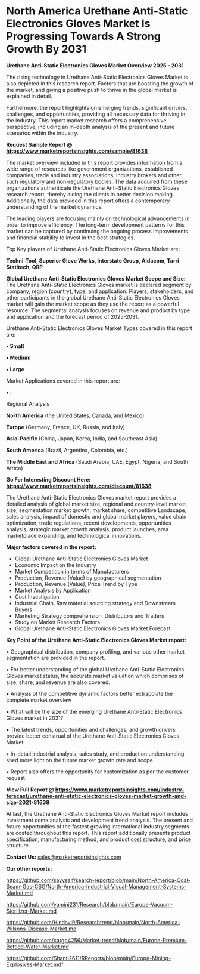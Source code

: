 # North America Urethane Anti-Static Electronics Gloves Market Is Progressing Towards A Strong Growth By 2031

<Strong> Urethane Anti-Static Electronics Gloves Market Overview 2025 - 2031</strong>

The rising technology in Urethane Anti-Static Electronics Gloves Market is also depicted in this research report. Factors that are boosting the growth of the market, and giving a positive push to thrive in the global market is explained in detail.

Furthermore, the report highlights on emerging trends, significant drivers, challenges, and opportunities, providing all necessary data for thriving in the industry. This report market research offers a comprehensive perspective, including an in-depth analysis of the present and future scenarios within the industry.

<strong>Request Sample Report @ <a href=https://www.marketreportsinsights.com/sample/81638>https://www.marketreportsinsights.com/sample/81638</a></strong>

The market overview included in this report provides information from a wide range of resources like government organizations, established companies, trade and industry associations, industry brokers and other such regulatory and non-regulatory bodies. The data acquired from these organizations authenticate the Urethane Anti-Static Electronics Gloves research report, thereby aiding the clients in better decision making. Additionally, the data provided in this report offers a contemporary understanding of the market dynamics.

The leading players are focusing mainly on technological advancements in order to improve efficiency. The long-term development patterns for this market can be captured by continuing the ongoing process improvements and financial stability to invest in the best strategies.

Top Key players of Urethane Anti-Static Electronics Gloves Market are:

<strong>Techni-Tool, Superior Glove Works, Interstate Group, Aidacom, Tarri Statitech, QRP</strong>

<strong><b>Global Urethane Anti-Static Electronics Gloves Market Scope and Size:</b></strong>
The Urethane Anti-Static Electronics Gloves market is declared segment by company, region (country), type, and application. Players, stakeholders, and other participants in the global Urethane Anti-Static Electronics Gloves market will gain the market scope as they use the report as a powerful resource. The segmental analysis focuses on revenue and product by type and application and the forecast period of 2025-2031.

Urethane Anti-Static Electronics Gloves Market Types covered in this report are:

<strong>• Small

• Medium

• Large</strong>

Market Applications covered in this report are:

<strong>• .</strong> 

Regional Analysis

<strong>North America</strong> (the United States, Canada, and Mexico)

<strong>Europe</strong> (Germany, France, UK, Russia, and Italy)

<strong>Asia-Pacific</strong> (China, Japan, Korea, India, and Southeast Asia)

<strong>South America</strong> (Brazil, Argentina, Colombia, etc.)

<strong>The Middle East and Africa</strong> (Saudi Arabia, UAE, Egypt, Nigeria, and South Africa)

<strong>Go For Interesting Discount Here: <a href=https://www.marketreportsinsights.com/discount/81638>https://www.marketreportsinsights.com/discount/81638</a></strong>

The Urethane Anti-Static Electronics Gloves market report provides a detailed analysis of global market size, regional and country-level market size, segmentation market growth, market share, competitive Landscape, sales analysis, impact of domestic and global market players, value chain optimization, trade regulations, recent developments, opportunities analysis, strategic market growth analysis, product launches, area marketplace expanding, and technological innovations.

<strong><b>Major factors covered in the report:</b></strong>
<ul>
  <li>Global Urethane Anti-Static Electronics Gloves Market </li>
  <li>Economic Impact on the Industry</li>
  <li>Market Competition in terms of Manufacturers</li>
  <li>Production, Revenue (Value) by geographical segmentation</li>
  <li>Production, Revenue (Value), Price Trend by Type</li>
  <li>Market Analysis by Application</li>
  <li>Cost Investigation</li>
  <li>Industrial Chain, Raw material sourcing strategy and Downstream Buyers</li>
  <li>Marketing Strategy comprehension, Distributors and Traders</li>
  <li>Study on Market Research Factors</li>
  <li>Global Urethane Anti-Static Electronics Gloves Market Forecast</li>
</ul>

<strong><b>Key Point of the Urethane Anti-Static Electronics Gloves Market report:</b></strong>

• Geographical distribution, company profiling, and various other market segmentation are provided in the report.

• For better understanding of the global Urethane Anti-Static Electronics Gloves market status, the accurate market valuation which comprises of size, share, and revenue are also covered.

• Analysis of the competitive dynamic factors better extrapolate the complete market overview

• What will be the size of the emerging Urethane Anti-Static Electronics Gloves market in 2031?

• The latest trends, opportunities and challenges, and growth drivers provide better construal of the Urethane Anti-Static Electronics Gloves Market.

• In-detail industrial analysis, sales study, and production understanding shed more light on the future market growth rate and scope.

• Report also offers the opportunity for customization as per the customer request.

<strong><b>View Full Report @ <a href=https://www.marketreportsinsights.com/industry-forecast/urethane-anti-static-electronics-gloves-market-growth-and-size-2021-81638>https://www.marketreportsinsights.com/industry-forecast/urethane-anti-static-electronics-gloves-market-growth-and-size-2021-81638</a></b></strong>


At last, the Urethane Anti-Static Electronics Gloves Market report includes investment come analysis and development trend analysis. The present and future opportunities of the fastest growing international industry segments are coated throughout this report. This report additionally presents product specification, manufacturing method, and product cost structure, and price structure.

<strong>Contact Us:</strong>
sales@marketreportsinsights.com

<strong>Our other reports:</strong>

<a href=https://github.com/sayysaif/search-report/blob/main/North-America-Coal-Seam-Gas-CSG/North-America-Industrial-Visual-Management-Systems-Market.md>https://github.com/sayysaif/search-report/blob/main/North-America-Coal-Seam-Gas-CSG/North-America-Industrial-Visual-Management-Systems-Market.md</a>

<a href=https://github.com/yamini231/Research/blob/main/Europe-Vacuum-Sterilizer-Market.md>https://github.com/yamini231/Research/blob/main/Europe-Vacuum-Sterilizer-Market.md</a>

<a href=https://github.com/Hindavi9/Researchtrend/blob/main/North-America-Wilsons-Disease-Market.md>https://github.com/Hindavi9/Researchtrend/blob/main/North-America-Wilsons-Disease-Market.md</a>

<a href=https://github.com/cargo4256/Market-trend/blob/main/Europe-Premium-Bottled-Water-Market.md>https://github.com/cargo4256/Market-trend/blob/main/Europe-Premium-Bottled-Water-Market.md</a>

<a href=https://github.com/Shanti2611/RReports/blob/main/Europe-Mining-Explosives-Market.md>https://github.com/Shanti2611/RReports/blob/main/Europe-Mining-Explosives-Market.md</a>"
